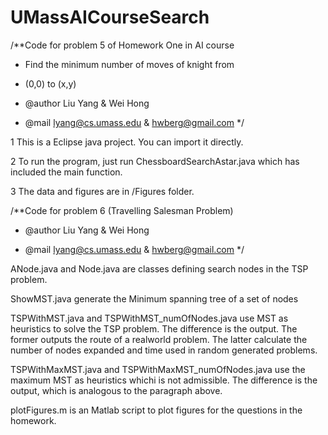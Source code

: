 UMassAICourseSearch
===================


/**Code for problem 5 of Homework One in AI course
 
* Find the minimum number of moves of knight from 
 
* (0,0) to (x,y)
 
* @author Liu Yang & Wei Hong
 
* @mail lyang@cs.umass.edu & hwberg@gmail.com
 */

1 This is a Eclipse java project. You can import it directly.

2 To run the program, just run ChessboardSearchAstar.java which has included the main function.

3 The data and figures are in /Figures folder.


/**Code for problem 6 (Travelling Salesman Problem)
* @author Liu Yang & Wei Hong
 
* @mail lyang@cs.umass.edu & hwberg@gmail.com
 */

ANode.java and Node.java are classes defining search nodes in the TSP problem.

ShowMST.java generate the Minimum spanning tree of a set of nodes

TSPWithMST.java and TSPWithMST_numOfNodes.java use MST as heuristics to solve the TSP problem.
The difference is the output. The former outputs the route of a realworld problem.
The latter calculate the number of nodes expanded and time used in random generated problems.

TSPWithMaxMST.java and TSPWithMaxMST_numOfNodes.java use the maximum MST as heuristics whichi is not admissible. The difference is the output, which is analogous to the paragraph above.

plotFigures.m is an Matlab script to plot figures for the questions in the homework.
